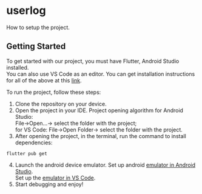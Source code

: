 # userlog

How to setup the project.<br/>

## Getting Started

To get started with our project, you must have Flutter, Android Studio installed.<br/>
You can also use VS Code as an editor. You can get installation instructions for all of the above at this [link](https://docs.flutter.dev/get-started/install).<br/>

To run the project, follow these steps:<br/>

1. Clone the repository on your device.<br/>
2. Open the project in your IDE. Project opening algorithm for Android Studio:<br/>
File->Open...-> select the folder with the project;<br/>
for VS Code: File->Open Folder-> select the folder with the project.<br/>
3. After opening the project, in the terminal, run the command to install dependencies:<br/>
```
flutter pub get
```
4. Launch the android device emulator. Set up android [emulator in Android Studio](https://developer.android.com/studio/run/managing-avds).<br/>
Set up the [emulator in VS Code](https://www.geeksforgeeks.org/how-to-set-up-an-emulator-for-vscode/).<br/>
5. Start debugging and enjoy!<br/>
